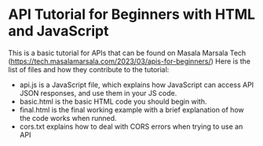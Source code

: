 # API Tutorial for Beginners with HTML and JavaScript
This is a basic tutorial for APIs that can be found on Masala Marsala Tech (https://tech.masalamarsala.com/2023/03/apis-for-beginners/)
Here is the list of files and how they contribute to the tutorial:
- api.js is a JavaScript file, which explains how JavaScript can access API JSON responses, and use them in your JS code.
- basic.html is the basic HTML code you should begin with.
- final.html is the final working example with a brief explanation of how the code works when runned. 
- cors.txt explains how to deal with CORS errors when trying to use an API

